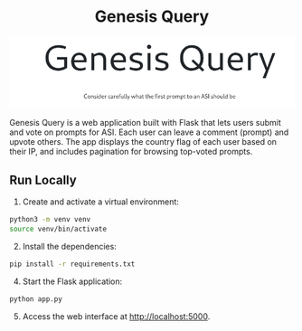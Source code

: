 <div align="center">

# Genesis Query

<img src="static/preview.png" alt="Preview" />

</div>

Genesis Query is a web application built with Flask that lets users submit and vote on prompts for ASI. Each user can leave a comment (prompt) and upvote others. The app displays the country flag of each user based on their IP, and includes pagination for browsing top-voted prompts.

## Run Locally

1. Create and activate a virtual environment:

```bash
python3 -m venv venv
source venv/bin/activate
```

2. Install the dependencies:

```bash
pip install -r requirements.txt
```

4. Start the Flask application:

```bash
python app.py
```

5. Access the web interface at [http://localhost:5000](http://localhost:5000).